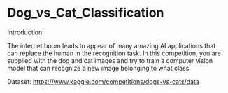 # Dog_vs_Cat_Classification
Introduction:


The internet boom leads to appear of many amazing AI applications that can replace the human in the recognition task. In this competition, you are supplied with the dog and cat images and try to train a computer vision model that can recognize a new image belonging to what class.


Dataset: https://www.kaggle.com/competitions/dogs-vs-cats/data
